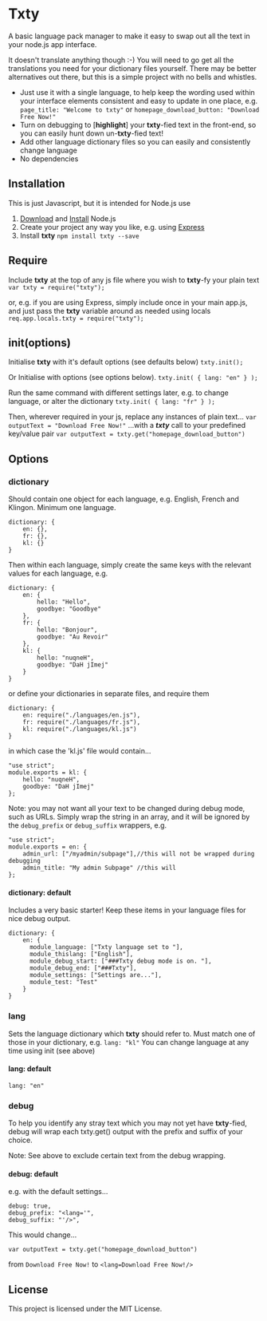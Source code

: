 # Txty

A basic language pack manager to make it easy to swap out all the text in your node.js app interface.

It doesn't translate anything though :-) You will need to go get all the translations you need for your dictionary files yourself. There may be better alternatives out there, but this is a simple project with no bells and whistles.

* Just use it with a single language, to help keep the wording used within your interface elements consistent and easy to update in one place, e.g. `page_title: "Welcome to txty"` or `homepage_download_button: "Download Free Now!"`
* Turn on debugging to [**highlight**] your **txty**-fied text in the front-end, so you can easily hunt down un-**txty**-fied text!
* Add other language dictionary files so you can easily and consistently change language
* No dependencies

## Installation

This is just Javascript, but it is intended for Node.js use
1. [Download](https://nodejs.org/en/download/) and [Install](https://docs.npmjs.com/getting-started/installing-node) Node.js
2. Create your project any way you like, e.g. using [Express](https://www.npmjs.com/package/express)
3. Install **txty** `npm install txty --save`

## Require
Include **txty** at the top of any js file where you wish to **txty**-fy your plain text `var txty = require("txty");`

or, e.g. if you are using Express, simply include once in your main app.js, and just pass the **txty** variable around as needed using locals `req.app.locals.txty = require("txty");`

## init(options)
Initialise **txty** with it's default options (see defaults below)
`txty.init();`

Or Initialise with options (see options below).
`txty.init( { lang: "en" } );`

Run the same command with different settings later, e.g. to change language, or alter the dictionary
`txty.init( { lang: "fr" } );`

Then, wherever required in your js, replace any instances of plain text...
`var outputText = "Download Free Now!"`
...with a ***txty*** call to your predefined key/value pair
`var outputText = txty.get("homepage_download_button")`

## Options

### dictionary
Should contain one object for each language, e.g. English, French and Klingon. Minimum one language.
```
dictionary: {
    en: {},
    fr: {},
    kl: {}
}
```
Then within each language, simply create the same keys with the relevant values for each language, e.g.
```
dictionary: {
    en: {
        hello: "Hello",
        goodbye: "Goodbye"
    },
    fr: {
        hello: "Bonjour",
        goodbye: "Au Revoir"
    },
    kl: {
        hello: "nuqneH",
        goodbye: "DaH jImej"
    }
}
```
or define your dictionaries in separate files, and require them
```
dictionary: {
    en: require("./languages/en.js"),
    fr: require("./languages/fr.js"),
    kl: require("./languages/kl.js")
}
```
in which case the 'kl.js' file would contain...
```
"use strict";
module.exports = kl: {
    hello: "nuqneH",
    goodbye: "DaH jImej"
};
```

Note: you may not want all your text to be changed during debug mode, such as URLs. Simply wrap the string in an array, and it will be ignored by the `debug_prefix` or `debug_suffix` wrappers, e.g.
```
"use strict";
module.exports = en: {
    admin_url: ["/myadmin/subpage"],//this will not be wrapped during debugging
    admin_title: "My admin Subpage" //this will
};
```

#### dictionary: default
Includes a very basic starter! Keep these items in your language files for nice debug output.
```
dictionary: {
    en: {
      module_language: ["Txty language set to "],
      module_thislang: ["English"],
      module_debug_start: ["###Txty debug mode is on. "],
      module_debug_end: ["###Txty"],
      module_settings: ["Settings are..."],
      module_test: "Test"
    }
}
```

### lang
Sets the language dictionary which **txty** should refer to. Must match one of those in your dictionary, e.g.
`lang: "kl"`
You can change language at any time using init (see above)

#### lang: default
`lang: "en"`

### debug
To help you identify any stray text which you may not yet have **txty**-fied, debug will wrap each txty.get() output with the prefix and suffix of your choice.

Note: See above to exclude certain text from the debug wrapping.

#### debug: default
e.g. with the default settings...
```
debug: true,
debug_prefix: "<lang='",
debug_suffix: "'/>",
```
This would change...
```
var outputText = txty.get("homepage_download_button")
```
from `Download Free Now!` to `<lang=Download Free Now!/>`

## License
This project is licensed under the MIT License.
